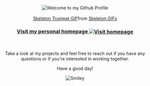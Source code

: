 <!-- "Hero" Header -->
<div align="center">
  <img src="https://github.com/BrunnerLivio/brunnerlivio/blob/master/images/welcome.png?raw=true" style="max-width: 100%;" alt="Welcome to my Github Profile" />
  <br />
  <br />
<div class="tenor-gif-embed" data-postid="4622525" data-share-method="host" data-aspect-ratio="1.095" data-width="100%"><a href="https://tenor.com/view/skeleton-trumpet-gif-4622525">Skeleton Trumpet GIF</a>from <a href="https://tenor.com/search/skeleton-gifs">Skeleton GIFs</a></div> 
<h3 align="center">
<a href="https://zacharyjohn1.github.io/ReactPortfolio/">Visit my personal homepage
<img src="https://github.com/fnky/fnky/raw/fnky/img/website.gif" alt="Visit homepage" align="center">
</a>
</h3>
  <br />
  <br />
Take a look at my projects and feel free to reach out if you have any questions or if you're interested in working together.
<div align="center">
<p>Have a good day!</p>
<div>
<img src="https://github.com/fnky/fnky/raw/fnky/img/smile.gif" alt="Smiley" align="center">
</div>
</div>
